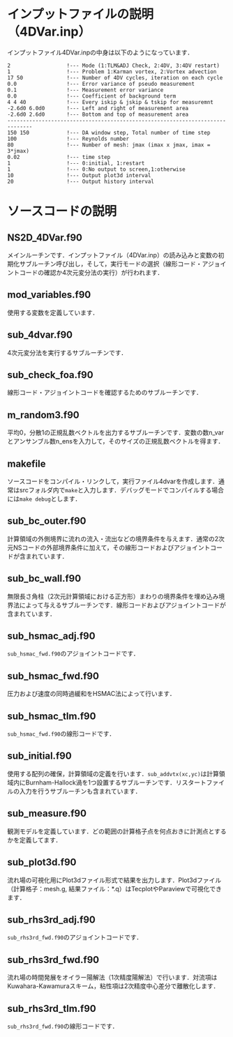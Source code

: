 # インプットファイルの説明（4DVar.inp）

インプットファイル4DVar.inpの中身は以下のようになっています．
```
2                  !--- Mode (1:TLM&ADJ Check, 2:4DV, 3:4DV restart)
1                  !--- Problem 1:Karman vortex, 2:Vortex advection
17 50              !--- Number of 4DV cycles, iteration on each cycle
0.0                !--- Error variance of pseudo measurement
0.1                !--- Measurement error variance
0.0                !--- Coefficient of background term
4 4 40             !--- Every iskip & jskip & tskip for measuremnt 
-2.6d0 6.0d0       !--- Left and right of measurement area
-2.6d0 2.6d0       !--- Bottom and top of measurement area
------------------------------------------------------------------------------
150 150            !--- DA window step, Total number of time step
100                !--- Reynolds number 
80                 !--- Number of mesh: jmax (imax x jmax, imax = 3*jmax)
0.02               !--- time step
1                  !--- 0:initial, 1:restart
1                  !--- 0:No output to screen,1:otherwise
10                 !--- Output plot3d interval
20                 !--- Output history interval
```

# ソースコードの説明

## NS2D_4DVar.f90

メインルーチンです．インプットファイル（4DVar.inp）の読み込みと変数の初期化サブルーチン呼び出し，そして，実行モードの選択（線形コード・アジョイントコードの確認か4次元変分法の実行）が行われます．

## mod_variables.f90

使用する変数を定義しています．

## sub_4dvar.f90

4次元変分法を実行するサブルーチンです．

## sub_check_foa.f90

線形コード・アジョイントコードを確認するためのサブルーチンです．

## m_random3.f90

平均0，分散1の正規乱数ベクトルを出力するサブルーチンです．変数の数n_varとアンサンブル数n_ensを入力して，そのサイズの正規乱数ベクトルを得ます．

## makefile

ソースコードをコンパイル・リンクして，実行ファイル4dvarを作成します．通常はsrcフォルダ内で`make`と入力します．デバッグモードでコンパイルする場合には`make debug`とします．

## sub_bc_outer.f90

計算領域の外側境界に流れの流入・流出などの境界条件を与えます．通常の2次元NSコードの外部境界条件に加えて，その線形コードおよびアジョイントコードが含まれています．

## sub_bc_wall.f90

無限長さ角柱（2次元計算領域における正方形）まわりの境界条件を埋め込み境界法によって与えるサブルーチンです．線形コードおよびアジョイントコードが含まれています．

## sub_hsmac_adj.f90

`sub_hsmac_fwd.f90`のアジョイントコードです．

## sub_hsmac_fwd.f90

圧力および速度の同時過緩和をHSMAC法によって行います．

## sub_hsmac_tlm.f90

`sub_hsmac_fwd.f90`の線形コードです．

## sub_initial.f90

使用する配列の確保，計算領域の定義を行います．`sub_addvtx(xc,yc)`は計算領域内にBurnham-Hallock渦を1つ設置するサブルーチンです．リスタートファイルの入力を行うサブルーチンも含まれています．

## sub_measure.f90

観測モデルを定義しています．どの範囲の計算格子点を何点おきに計測点とするかを定義してます．

## sub_plot3d.f90

流れ場の可視化用にPlot3dファイル形式で結果を出力します．Plot3dファイル（計算格子：mesh.g, 結果ファイル：*.q）はTecplotやParaviewで可視化できます．

## sub_rhs3rd_adj.f90

`sub_rhs3rd_fwd.f90`のアジョイントコードです．

## sub_rhs3rd_fwd.f90

流れ場の時間発展をオイラー陽解法（1次精度陽解法）で行います．対流項はKuwahara-Kawamuraスキーム，粘性項は2次精度中心差分で離散化します．

## sub_rhs3rd_tlm.f90

`sub_rhs3rd_fwd.f90`の線形コードです．
